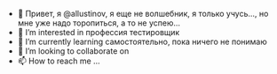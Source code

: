 - 👋 Привет, я @allustinov,  я  еще не волшебник, я только учусь..., но мне уже надо торопиться, а то не успею...
- 👀 I’m interested in  профессия тестировщик
- 🌱 I’m currently learning  самостоятельно, пока ничего не понимаю
- 💞️ I’m looking to collaborate on  
- 📫 How to reach me ...

<!---
allustinov/allustinov is a ✨ special ✨ repository because its `README.md` (this file) appears on your GitHub profile.
You can click the Preview link to take a look at your changes.
--->
